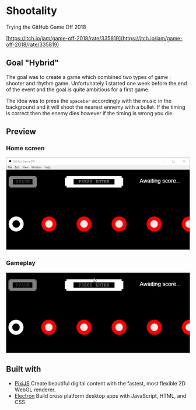 # Shootality
Trying the GitHub Game Off 2018

[https://itch.io/jam/game-off-2018/rate/335819](https://itch.io/jam/game-off-2018/rate/335819)

## Goal "Hybrid"
The goal was to create a game which combined two types of game : shooter and rhythm game.
Unfortunately I started one week  before the end of the event and the goal is quite ambitious for a first game.

The idea was to press the `spacebar` accordingly with the music in the background and it will shoot the nearest ennemy with a bullet. If the timing is correct then the enemy dies however if the timing is wrong you die.

## Preview

### Home screen
![home](./.github/preview.png)

### Gameplay
![gameplay](./.github/playing.gif)

## Built with

- [PixiJS](http://www.pixijs.com/) Create beautiful digital content with the fastest, most flexible 2D WebGL renderer.
- [Electron](https://electronjs.org/) Build cross platform desktop apps with JavaScript, HTML, and CSS
